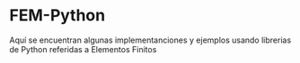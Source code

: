 # FEM-Python

Aquí se encuentran algunas implementanciones y ejemplos usando librerias de Python referidas a Elementos Finitos
